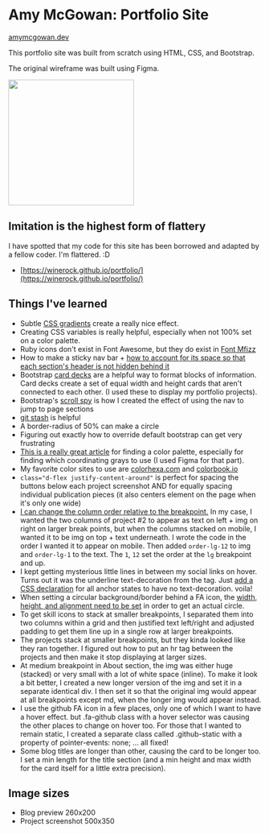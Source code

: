 # Amy McGowan: Portfolio Site
[amymcgowan.dev](https://amymcgowan.dev/)

This portfolio site was built from scratch using HTML, CSS, and Bootstrap.  

The original wireframe was built using Figma.

<img src="./assets/wireframe.png" height="250px" align="center">

## Imitation is the highest form of flattery
I have spotted that my code for this site has been borrowed and adapted by a fellow coder.  I'm flattered. :D
- [https://winerock.github.io/portfolio/](https://winerock.github.io/portfolio/)

## Things I've learned
- Subtle [CSS gradients](https://www.w3schools.com/css/css3_gradients.asp) create a really nice effect.
- Creating CSS variables is really helpful, especially when not 100% set on a color palette.
- Ruby icons don't exist in Font Awesome, but they do exist in [Font Mfizz](http://fizzed.com/oss/font-mfizz)
- How to make a sticky nav bar + [how to account for its space so that each section's header is not hidden behind it](https://www.freecodecamp.org/forum/t/scrollspy-navbar-blocks-content/140274/2)
- Bootstrap [card decks](https://getbootstrap.com/docs/4.0/components/card/) are a helpful way to format blocks of information. Card decks create a set of equal width and height cards that aren't connected to each other. (I used these to display my portfolio projects).
- Bootstrap's [scroll spy](https://getbootstrap.com/docs/4.3/components/scrollspy/) is how I created the effect of using the nav to jump to page sections
- [git stash](https://stackoverflow.com/questions/8085838/how-to-move-the-changes-from-one-branch-to-another-branch-git) is helpful
- A border-radius of 50% can make a circle
- Figuring out exactly how to override default bootstrap can get very frustrating
- [This is a really great article](https://app.getpocket.com/read/1247138368) for finding a color palette, especially for finding which coordinating grays to use (I used Figma for that part). 
- My favorite color sites to use are [colorhexa.com](https://www.colorhexa.com/) and [colorbook.io](https://www.colorbook.io/)
- `class="d-flex justify-content-around"` is perfect for spacing the buttons below each project screenshot AND for equally spacing individual publication pieces (it also centers element on the page when it's only one wide)
- [I can change the column order relative to the breakpoint.](https://bootstrapcreative.com/bootstrap-push-pull-column-ordering-tutorial/)  In my case, I wanted the two columns of project #2 to appear as text on left + img on right on larger break points, but when the columns stacked on mobile, I wanted it to be img on top + text underneath.  I wrote the code in the order I wanted it to appear on mobile.  Then added `order-lg-12` to img and `order-lg-1` to the text.  The `1`, `12` set the order at the `lg` breakpoint and up.
- I kept getting mysterious little lines in between my social links on hover.  Turns out it was the underline text-decoration from the <a> tag.  Just [add a CSS declaration](https://stackoverflow.com/questions/27989672/why-is-link-underline-appearing-after-clicking-the-link) for all anchor states to have no text-decoration. voila!
- When setting a circular background/border behind a FA icon, the [width, height, and alignment need to be set](https://markheath.net/post/font-awesome-circle-background) in order to get an actual circle.
- To get skill icons to stack at smaller breakpoints, I separated them into two columns within a grid and then justified text left/right and adjusted padding to get them line up in a single row at larger breakpoints.
- The projects stack at smaller breakpoints, but they kinda looked like they ran together.  I figured out how to put an hr tag between the projects and then make it stop displaying at larger sizes.
- At medium breakpoint in About section, the img was either huge (stacked) or very small with a lot of white space (inline).  To make it look a bit better, I created a new longer version of the img and set it in a separate identical div.  I then set it so that the original img would appear at all breakpoints except md, when the longer img would appear instead.
- I use the github FA icon in a few places, only one of which I want to have a hover effect.  but .fa-github class with a hover selector was causing the other places to change on hover too.  For those that I wanted to remain static, I created a separate class called .github-static with a property of pointer-events: none; ... all fixed!
- Some blog titles are longer than other, causing the card to be longer too.  I set a min length for the title section (and a min height and max width for the card itself for a little extra precision).


## Image sizes
- Blog preview 260x200
- Project screenshot 500x350

